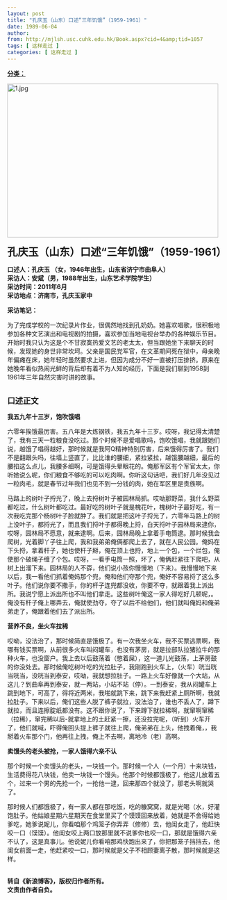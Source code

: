 ```yaml
---
layout: post
title: "孔庆玉（山东）口述“三年饥饿”（1959-1961）"
date: 1989-06-04
author: 
from: http://mjlsh.usc.cuhk.edu.hk/Book.aspx?cid=4&amp;tid=1057
tags: [ 这样走过 ]
categories: [ 这样走过 ]
---
```


<div style="margin: 15px 10px 10px 0px;">
<div>
<span id="ctl00_ContentPlaceHolder1_chapter1_SubjectLabel" style="font-weight:bold;text-decoration:underline;">
   分类：
  </span>
</div>
<p>
<img align="top" alt="1.jpg" border="0" height="354" src="https://i.imgur.com/FPqbXcc.jpeg" width="486"/>
</p>
<p>
<strong>
<font size="5">
    孔庆玉（山东）口述“三年饥饿”（1959-1961）
   </font>
</strong>
</p>
<p>
<strong>
   口述人：孔庆玉 （女，1946年出生，山东省济宁市曲阜人）
   <br/>
   采访人：安斌（男，1988年出生，山东艺术学院学生）
   <br/>
   采访时间：2011年6月
   <br/>
   采访地点：济南市，孔庆玉家中
  </strong>
</p>
<p>
<strong>
   采访笔记：
  </strong>
</p>
<p>
  为了完成学校的一次纪录片作业，很偶然地找到孔奶奶。她喜欢唱歌，很积极地参加各种文艺演出和电视剧的拍摄，喜欢参加当地电视台举办的各种娱乐节目。开始时我只认为这是个不甘寂寞热爱文艺的老太太，但当跟她坐下来聊天的时候，发现她的身世非常坎坷。父亲是国民党军官，在文革期间死在狱中，母亲晚年偏瘫在床，她年轻时虽然要求上进，但因为成分不好一直被打压排挤。原来在她晚年看似热闹光鲜的背后却有着不为人知的经历，下面是我们聊到1958到1961年三年自然灾害时讲的故事。
 </p>
<p>
<br/>
<strong>
<font size="4">
    口述正文
   </font>
</strong>
</p>
<p>
<strong>
   我五九年十三岁，饱吹饿唱
  </strong>
</p>
<p>
  六零年挨饿最厉害。五八年是大炼钢铁，我五九年十三岁。哎呀，我记得太清楚了，我有三天一粒粮食没吃过。那个时候不是爱唱歌吗，饱吹饿唱，我就跟她们说，越饿了唱得越好，那时候就是我阿Q精神特别厉害，后来饿得厉害了。我们不是翻跟头吗，往墙上竖直了，比比谁的腰细，紧拉紧拉，越饿腰越细，最后的腰掐这么点儿，我腰多细啊，可是饿得头晕眼花的。俺那军区有个军官太太，你听她说么呢，你们粮食不够吃的可以吃肉啊。你听这句话吧，我们好几年没见过一粒肉毛，就是春节过年我们也见不到一分钱的肉，她在军区里是贵族啊。
 </p>
<p>
  马路上的树叶子捋光了，晚上去捋树叶子被园林局抓。哎呦那野菜，我什么野菜都吃过，什么树叶都吃过。最好吃的树叶子就是槐花叶，槐树叶子最好吃，有一次我吃完那个杨树叶子脸就肿了。我们就是把这叶子捋光了，六零年马路上的树上没叶子，都捋光了，而且我们捋叶子都得晚上捋，白天捋叶子园林局来逮你，哎呀，园林局不愿意，就来逮啊。后来，园林局晚上拿着手电筒逮。那时候我会爬树，光着脚丫子往上爬，我和我弟弟俺俩都爬上去了，就在人民公园。俺妈在下头捋，拿着杆子，她也使杆子掰，俺在顶上也捋，地上一个包，一个烂包，俺使那个破绳子缠了个包。哎呀，一看手电筒一照，坏了，俺俩赶紧往下爬吧，从树上出溜下来。园林局的人不孬，他们说小孩你慢慢地（下来）。我慢慢地下来以后，我一看他们抓着俺妈那个兜，俺和他们夺那个兜，俺好不容易捋了这么多叶子。他们说你要不撒手，你的杆子连兜都没收，你要不夺，就跟着我上派出所。我说宁愿上派出所也不叫他们拿走。这些树叶俺这一家人得吃好几顿呢，。俺没有杆子俺上哪弄去，俺就使劲夺，夺了以后不给他们，他们就叫俺妈和俺弟弟走了，俺跟着他们去了派出所。
 </p>
<p>
<strong>
   营养不良，坐火车拉稀
  </strong>
</p>
<p>
  哎呦，没法治了，那时候简直是饿极了。有一次我坐火车，我不买票逃票啊，我哪有钱买票啊，从前很多火车叫闷罐车，也没有茅房，就是拉部队拉猪拉牛的那种火车，也没窗户。我上去以后鼓荡着（憋着屎），这一道儿光鼓荡，上茅房鼓的你没处去。那时候俺吃树叶吃的光拉肚子，我刚跑到火车上，（火车）咣当咣当咣当，没咣当到泰安，哎呦，我就想拉肚子。一路上火车好像就一个大站，从这儿？到曲阜再到泰安，就一两站，小站不站（停）。一到泰安，我从闷罐车上跳到地下，可高了，得将近两米，我啪就跳下来，跳下来我赶紧上厕所啊，我就拉肚子。下来以后，俺们这些人脱了裤子就拉，没法治了，谁也不丢人了，蹲下就拉，而且连擦腚纸都没有。这不跟你说了，下来蹲下就拉稀啊，就窜啊窜稀（拉稀），窜完稀以后-就拿地上的土赶紧一擦，还没拉完呢，（听到）火车开了，他们就喊，吓得俺回头提上裤子就往上爬，俺弟弟在上头，他拽着俺，，我掰着火车那个门，他再往上拽，俺上不去啊，离地冷（老）高啊。
 </p>
<p>
<strong>
   卖馒头的老头被抢，一家人饿得六亲不认
  </strong>
</p>
<p>
  那个时候一个卖馒头的老头，一块钱一个。那时候一个人（一个月）十来块钱，生活费得花八块钱，他卖一块钱一个馒头。他那个时候都饿极了，他这儿放着五个，过来一个男的先抢一个，一抢他一逮，回来那四个就没了，那老头啊就哭了。
 </p>
<p>
  那时候人们都饿极了，有一家人都在那吃饭，吃的糠窝窝，就是光喝（水，好灌饱肚子。他姑娘星期六星期天在食堂里买了个馍馍回来放着，她就是不舍得给她爹吃，她爹说妮儿，你看咱那个鸡笼子你弄弄（修修）去，他闺女走了，他赶快咬一口（馍馍）。他闺女咬上两口放那里就不说爹你也咬一口，那就是饿得六亲不认了，这是真事儿。他说妮儿你看咱那鸡快跑出来了，你把那笼子挡挡去，他闺女前面一走，他赶紧咬一口，那时候就是父子不相顾妻离子散，那时候就是这样。
 </p>
<p>
<br/>
<strong>
   转自《新浪博客》，版权归作者所有。
   <br/>
   文责由作者自负。
  </strong>
</p>
</div>
